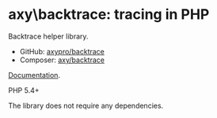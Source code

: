 # axy\backtrace: tracing in PHP

Backtrace helper library.

 * GitHub: [axypro/backtrace](https://github.com/axypro/backtrace)
 * Composer: [axy/backtrace](https://packagist.org/packages/axy/backtrace)

[Documentation](https://github.com/axypro/backtrace/blob/master/doc/README.md).

PHP 5.4+

The library does not require any dependencies.
